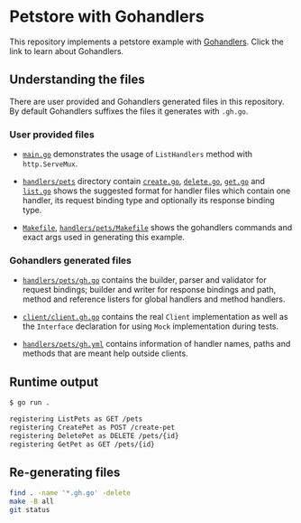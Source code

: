 # Petstore with Gohandlers

This repository implements a petstore example with [Gohandlers](https://github.com/ufukty/gohandlers). Click the link to learn about Gohandlers.

## Understanding the files

There are user provided and Gohandlers generated files in this repository. By default Gohandlers suffixes the files it generates with `.gh.go`.

### User provided files

- [`main.go`](main.go) demonstrates the usage of `ListHandlers` method with `http.ServeMux`.

- [`handlers/pets`](handlers/pets) directory contain [`create.go`](handlers/pets/create.go), [`delete.go`](handlers/pets/delete.go), [`get.go`](handlers/pets/get.go) and [`list.go`](handlers/pets/list.go) shows the suggested format for handler files which contain one handler, its request binding type and optionally its response binding type.

- [`Makefile`](Makefile), [`handlers/pets/Makefile`](handlers/pets/Makefile) shows the gohandlers commands and exact args used in generating this example.

### Gohandlers generated files

- [`handlers/pets/gh.go`](handlers/pets/gh.go) contains the builder, parser and validator for request bindings; builder and writer for response bindings and path, method and reference listers for global handlers and method handlers.

- [`client/client.gh.go`](client/client.gh.go) contains the real `Client` implementation as well as the `Interface` declaration for using `Mock` implementation during tests.

- [`handlers/pets/gh.yml`](handlers/pets/gh.yml) contains information of handler names, paths and methods that are meant help outside clients.

## Runtime output

```sh
$ go run .

registering ListPets as GET /pets
registering CreatePet as POST /create-pet
registering DeletePet as DELETE /pets/{id}
registering GetPet as GET /pets/{id}
```

## Re-generating files

```sh
find . -name '*.gh.go' -delete
make -B all
git status
```
